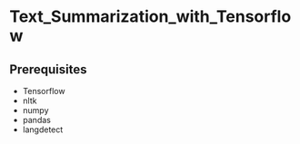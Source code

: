 # Text_Summarization_with_Tensorflow


## Prerequisites
- Tensorflow
- nltk
- numpy
- pandas 
- langdetect

